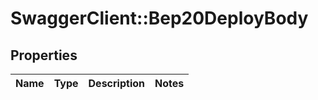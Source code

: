 # SwaggerClient::Bep20DeployBody

## Properties
Name | Type | Description | Notes
------------ | ------------- | ------------- | -------------

